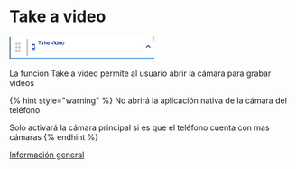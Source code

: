 # Take a video

![](../../../../.gitbook/assets/image%20%28555%29.png)

La función Take a video permite al usuario abrir la cámara para grabar videos 

{% hint style="warning" %}
No abrirá la aplicación nativa de la cámara del teléfono

Solo activará la cámara principal si es que el teléfono cuenta con mas cámaras
{% endhint %}

[Información general](https://docs.apphive.io/reference/funciones/informacion-general-de-las-funciones) 

